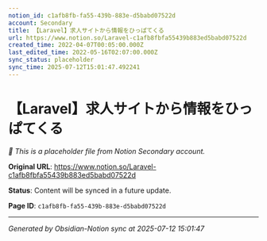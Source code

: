 ```yaml
---
notion_id: c1afb8fb-fa55-439b-883e-d5babd07522d
account: Secondary
title: 【Laravel】求人サイトから情報をひっぱてくる
url: https://www.notion.so/Laravel-c1afb8fbfa55439b883ed5babd07522d
created_time: 2022-04-07T00:05:00.000Z
last_edited_time: 2022-05-16T02:07:00.000Z
sync_status: placeholder
sync_time: 2025-07-12T15:01:47.492241
---
```


# 【Laravel】求人サイトから情報をひっぱてくる

*🔄 This is a placeholder file from Notion Secondary account.*

**Original URL**: https://www.notion.so/Laravel-c1afb8fbfa55439b883ed5babd07522d

**Status**: Content will be synced in a future update.

**Page ID**: `c1afb8fb-fa55-439b-883e-d5babd07522d`

---

*Generated by Obsidian-Notion sync at 2025-07-12 15:01:47*
